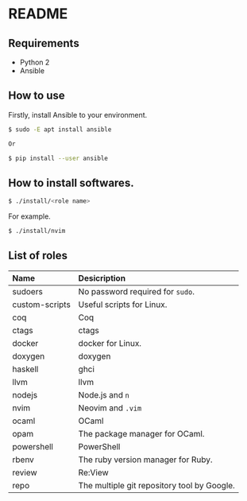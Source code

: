 # README

## Requirements

- Python 2
- Ansible

## How to use

Firstly, install Ansible to your environment.

```bash
$ sudo -E apt install ansible

Or

$ pip install --user ansible
```

## How to install softwares.

```bash
$ ./install/<role name>
```

For example.

```bash
$ ./install/nvim
```

## List of roles

| Name | Desicription                                |
| :--- | :------------------------------------------ |
| sudoers | No password required for `sudo`. |
| custom-scripts | Useful scripts for Linux. |
| coq | Coq |
| ctags | ctags |
| docker | docker for Linux. |
| doxygen | doxygen |
| haskell | ghci |
| llvm | llvm |
| nodejs | Node.js and `n` |
| nvim | Neovim and `.vim` |
| ocaml | OCaml |
| opam | The package manager for OCaml. |
| powershell | PowerShell |
| rbenv | The ruby version manager for Ruby. |
| review | Re:View |
| repo | The multiple git repository tool by Google. |
